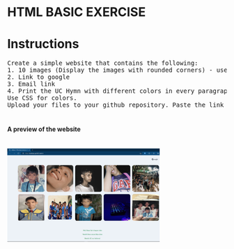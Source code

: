 # HTML BASIC EXERCISE

<!-- ![preview](https://github.com/smkzzz/testrepo/blob/main/images/preview.png?raw=true) -->
# Instructions 
<pre>Create a simple website that contains the following:
1. 10 images (Display the images with rounded corners) - use your own picture
2. Link to google
3. Email link
4. Print the UC Hymn with different colors in every paragraph.
Use CSS for colors.
Upload your files to your github repository. Paste the link below. (The same link from our prev. assignment)</pre>

# <h4>A preview of the website</h4>
<p align="left">
<br>
  <img src="https://github.com/smkzzz/testrepo/blob/main/images/preview.png?raw=true" width="350" title="HTML Exercise Preview">
  
</p>
